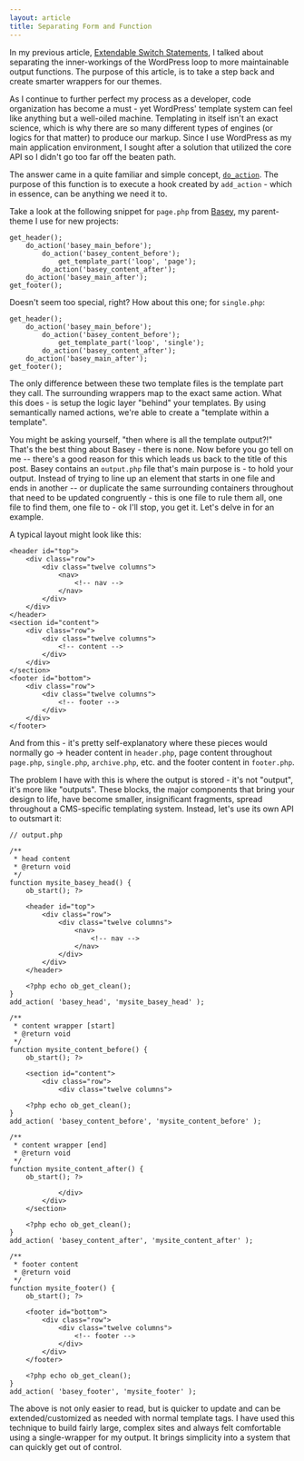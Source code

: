 ```yaml
---
layout: article
title: Separating Form and Function
---
```


In my previous article, [Extendable Switch Statements](articles/extendable-switch-statements), I talked about separating the inner-workings of the WordPress loop to more maintainable output functions. The purpose of this article, is to take a step back and create smarter wrappers for our themes.

As I continue to further perfect my process as a developer, code organization has become a must - yet WordPress' template system can feel like anything but a well-oiled machine. Templating in itself isn't an exact science, which is why there are so many different types of engines (or logics for that matter) to produce our markup. Since I use WordPress as my main application environment, I sought after a solution that utilized the core API so I didn't go too far off the beaten path.

The answer came in a quite familiar and simple concept, [`do_action`](http://codex.wordpress.org/Function_Reference/do_action). The purpose of this function is to execute a hook created by `add_action` - which in essence, can be anything we need it to.

Take a look at the following snippet for `page.php` from [Basey](http://baseytheme.com), my parent-theme I use for new projects:

    get_header();
        do_action('basey_main_before');
            do_action('basey_content_before');
                get_template_part('loop', 'page');
            do_action('basey_content_after');
        do_action('basey_main_after');
    get_footer();

Doesn't seem too special, right? How about this one; for `single.php`:

    get_header();
        do_action('basey_main_before');
            do_action('basey_content_before');
                get_template_part('loop', 'single');
            do_action('basey_content_after');
        do_action('basey_main_after');
    get_footer();

The only difference between these two template files is the template part they call. The surrounding wrappers map to the exact same action. What this does - is setup the logic layer "behind" your templates. By using semantically named actions, we're able to create a "template within a template".

You might be asking yourself, "then where is all the template output?!" That's the best thing about Basey - there is none. Now before you go tell on me -- there's a good reason for this which leads us back to the title of this post. Basey contains an `output.php` file that's main purpose is - to hold your output. Instead of trying to line up an element that starts in one file and ends in another -- or duplicate the same surrounding containers throughout that need to be updated congruently - this is one file to rule them all, one file to find them, one file to - ok I'll stop, you get it. Let's delve in for an example.

A typical layout might look like this:

    <header id="top">
        <div class="row">
            <div class="twelve columns">
                <nav>
                    <!-- nav -->
                </nav>
            </div>
        </div>
    </header>
    <section id="content">
        <div class="row">
            <div class="twelve columns">
                <!-- content -->
            </div>
        </div>
    </section>
    <footer id="bottom">
        <div class="row">
            <div class="twelve columns">
                <!-- footer -->
            </div>
        </div>
    </footer>

And from this - it's pretty self-explanatory where these pieces would normally go -> header content in `header.php`, page content throughout `page.php`, `single.php`, `archive.php`, etc. and the footer content in `footer.php`.

The problem I have with this is where the output is stored - it's not "output", it's more like "outputs". These blocks, the major components that bring your design to life, have become smaller, insignificant fragments, spread throughout a CMS-specific templating system. Instead, let's use its own API to outsmart it:

    // output.php

    /**
     * head content
     * @return void
     */
    function mysite_basey_head() {
        ob_start(); ?>

        <header id="top">
            <div class="row">
                <div class="twelve columns">
                    <nav>
                        <!-- nav -->
                    </nav>
                </div>
            </div>
        </header>

        <?php echo ob_get_clean();
    }
    add_action( 'basey_head', 'mysite_basey_head' );

    /**
     * content wrapper [start]
     * @return void
     */
    function mysite_content_before() {
        ob_start(); ?>

        <section id="content">
            <div class="row">
                <div class="twelve columns">

        <?php echo ob_get_clean();
    }
    add_action( 'basey_content_before', 'mysite_content_before' );

    /**
     * content wrapper [end]
     * @return void
     */
    function mysite_content_after() {
        ob_start(); ?>

                </div>
            </div>
        </section>

        <?php echo ob_get_clean();
    }
    add_action( 'basey_content_after', 'mysite_content_after' );

    /**
     * footer content
     * @return void
     */
    function mysite_footer() {
        ob_start(); ?>

        <footer id="bottom">
            <div class="row">
                <div class="twelve columns">
                    <!-- footer -->
                </div>
            </div>
        </footer>

        <?php echo ob_get_clean();
    }
    add_action( 'basey_footer', 'mysite_footer' );

The above is not only easier to read, but is quicker to update and can be extended/customized as needed with normal template tags. I have used this technique to build fairly large, complex sites and always felt comfortable using a single-wrapper for my output. It brings simplicity into a system that can quickly get out of control.